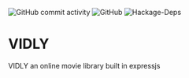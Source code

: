 ![GitHub commit activity](https://img.shields.io/github/commit-activity/w/innocdavid/VIDLY?style=flat-square) ![GitHub](https://img.shields.io/github/license/innocdavid/VIDLY?color=%23F&logo=Github&style=flat-square)  ![Hackage-Deps](https://img.shields.io/hackage-deps/v/express?logo=express&style=flat-square)


# VIDLY
VIDLY an online movie library built in expressjs
